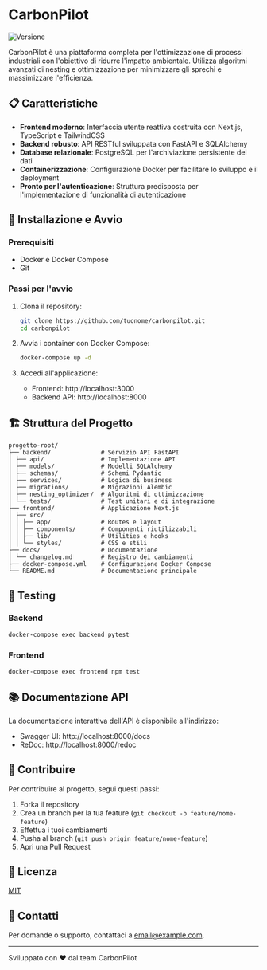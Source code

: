 # CarbonPilot

![Versione](https://img.shields.io/badge/versione-0.1.0-green)

CarbonPilot è una piattaforma completa per l'ottimizzazione di processi industriali con l'obiettivo di ridurre l'impatto ambientale. Utilizza algoritmi avanzati di nesting e ottimizzazione per minimizzare gli sprechi e massimizzare l'efficienza.

## 📋 Caratteristiche

- **Frontend moderno**: Interfaccia utente reattiva costruita con Next.js, TypeScript e TailwindCSS
- **Backend robusto**: API RESTful sviluppata con FastAPI e SQLAlchemy
- **Database relazionale**: PostgreSQL per l'archiviazione persistente dei dati
- **Containerizzazione**: Configurazione Docker per facilitare lo sviluppo e il deployment
- **Pronto per l'autenticazione**: Struttura predisposta per l'implementazione di funzionalità di autenticazione

## 🚀 Installazione e Avvio

### Prerequisiti

- Docker e Docker Compose
- Git

### Passi per l'avvio

1. Clona il repository:
   ```bash
   git clone https://github.com/tuonome/carbonpilot.git
   cd carbonpilot
   ```

2. Avvia i container con Docker Compose:
   ```bash
   docker-compose up -d
   ```

3. Accedi all'applicazione:
   - Frontend: http://localhost:3000
   - Backend API: http://localhost:8000

## 🏗️ Struttura del Progetto

```
progetto-root/
├── backend/              # Servizio API FastAPI
│ ├── api/                # Implementazione API
│ ├── models/             # Modelli SQLAlchemy
│ ├── schemas/            # Schemi Pydantic
│ ├── services/           # Logica di business
│ ├── migrations/         # Migrazioni Alembic
│ ├── nesting_optimizer/  # Algoritmi di ottimizzazione
│ └── tests/              # Test unitari e di integrazione
├── frontend/             # Applicazione Next.js
│ ├── src/
│ │ ├── app/              # Routes e layout
│ │ ├── components/       # Componenti riutilizzabili
│ │ ├── lib/              # Utilities e hooks
│ │ └── styles/           # CSS e stili
├── docs/                 # Documentazione
│ └── changelog.md        # Registro dei cambiamenti
├── docker-compose.yml    # Configurazione Docker Compose
└── README.md             # Documentazione principale
```

## 🧪 Testing

### Backend

```bash
docker-compose exec backend pytest
```

### Frontend

```bash
docker-compose exec frontend npm test
```

## 📚 Documentazione API

La documentazione interattiva dell'API è disponibile all'indirizzo:

- Swagger UI: http://localhost:8000/docs
- ReDoc: http://localhost:8000/redoc

## 🤝 Contribuire

Per contribuire al progetto, segui questi passi:

1. Forka il repository
2. Crea un branch per la tua feature (`git checkout -b feature/nome-feature`)
3. Effettua i tuoi cambiamenti
4. Pusha al branch (`git push origin feature/nome-feature`)
5. Apri una Pull Request

## 📄 Licenza

[MIT](LICENSE)

## 📧 Contatti

Per domande o supporto, contattaci a [email@example.com](mailto:email@example.com).

---

Sviluppato con ❤️ dal team CarbonPilot 